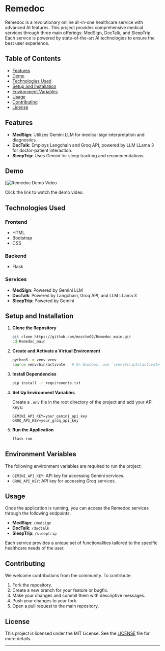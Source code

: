 
# Remedoc

Remedoc is a revolutionary online all-in-one healthcare service with advanced AI features. This project provides comprehensive medical services through three main offerings: MedSign, DocTalk, and SleepTrip. Each service is powered by state-of-the-art AI technologies to ensure the best user experience.

## Table of Contents

- [Features](#features)
- [Demo](#demo)
- [Technologies Used](#technologies-used)
- [Setup and Installation](#setup-and-installation)
- [Environment Variables](#environment-variables)
- [Usage](#usage)
- [Contributing](#contributing)
- [License](#license)

## Features

- **MedSign**: Utilizes Gemini LLM for medical sign interpretation and diagnostics.
- **DocTalk**: Employs Langchain and Groq API, powered by LLM LLama 3 for doctor-patient interaction.
- **SleepTrip**: Uses Gemini for sleep tracking and recommendations.

## Demo

[![Remedoc Demo Video](https://youtu.be/BoVQg5786oQ)

Click the link to watch the demo video.

## Technologies Used

### Frontend

- HTML
- Bootstrap
- CSS

### Backend

- Flask

### Services

- **MedSign**: Powered by Gemini LLM
- **DocTalk**: Powered by Langchain, Groq API, and LLM LLama 3
- **SleepTrip**: Powered by Gemini

## Setup and Installation

1. **Clone the Repository**

   ```bash
   git clone https://github.com/mozito02/Remedoc_main.git
   cd Remedoc_main
   ```

2. **Create and Activate a Virtual Environment**

   ```bash
   python3 -m venv venv
   source venv/bin/activate   # On Windows, use `venv\Scripts\activate`
   ```

3. **Install Dependencies**

   ```bash
   pip install -r requirements.txt
   ```

4. **Set Up Environment Variables**

   Create a `.env` file in the root directory of the project and add your API keys:

   ```plaintext
   GEMINI_API_KEY=your_gemini_api_key
   GROQ_API_KEY=your_groq_api_key
   ```

5. **Run the Application**

   ```bash
   flask run
   ```

## Environment Variables

The following environment variables are required to run the project:

- `GEMINI_API_KEY`: API key for accessing Gemini services.
- `GROQ_API_KEY`: API key for accessing Groq services.

## Usage

Once the application is running, you can access the Remedoc services through the following endpoints:

- **MedSign**: `/medsign`
- **DocTalk**: `/doctalk`
- **SleepTrip**: `/sleeptrip`

Each service provides a unique set of functionalities tailored to the specific healthcare needs of the user.

## Contributing

We welcome contributions from the community. To contribute:

1. Fork the repository.
2. Create a new branch for your feature or bugfix.
3. Make your changes and commit them with descriptive messages.
4. Push your changes to your fork.
5. Open a pull request to the main repository.

## License

This project is licensed under the MIT License. See the [LICENSE](LICENSE) file for more details.

---
